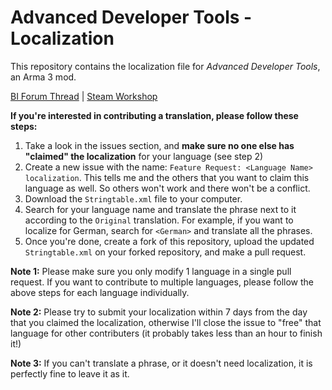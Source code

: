 # Advanced Developer Tools - Localization

This repository contains the localization file for *Advanced Developer Tools*, an Arma 3 mod. 

[BI Forum Thread](https://forums.bohemia.net/forums/topic/232513-advanced-developer-tools/) | [Steam Workshop](https://steamcommunity.com/sharedfiles/filedetails/?id=2369477168)


**If you're interested in contributing a translation, please follow these steps:**
 1. Take a look in the issues section, and **make sure no one else has "claimed" the localization** for your language (see step 2)
 2. Create a new issue with the name: `Feature Request: <Language Name> localization`. This tells me and the others that you want to claim this language as well. So others won't work and there won't be a conflict.
 3. Download the `Stringtable.xml` file to your computer.
 4. Search for your language name and translate the phrase next to it according to the `Original` translation. For example, if you want to localize for German, search for `<German>` and translate all the phrases.
 5. Once you're done, create a fork of this repository, upload the updated `Stringtable.xml` on your forked repository, and make a pull request.

**Note 1:** Please make sure you only modify 1 language in a single pull request. If you want to contribute to multiple languages, please follow the above steps for each language individually.

**Note 2:** Please try to submit your localization within 7 days from the day that you claimed the localization, otherwise I'll close the issue to "free" that language for other contributers (it probably takes less than an hour to finish it!)

**Note 3:** If you can't translate a phrase, or it doesn't need localization, it is perfectly fine to leave it as it.
